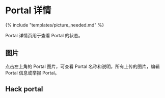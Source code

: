 # Portal 详情

{% include "templates/picture_needed.md" %}

Portal 详情页用于查看 Portal 的状态。

## 图片

点击左上角的 Portal 图片，可查看 Portal 名称和说明，所有上传的图片，编辑 Portal 信息或举报 Portal。

## Hack portal
